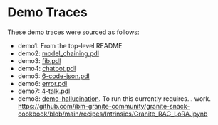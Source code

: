 # Demo Traces

These demo traces were sourced as follows:

- demo1: From the top-level README
- demo2: [model_chaining.pdl](../../../examples/tutorial/model_chaining.pdl)
- demo3: [fib.pdl](../../../examples/fibonacci/fib.pdl)
- demo4: [chatbot.pdl](../../../examples/chatbot/chatbot.pdl)
- demo5: [6-code-json.pdl](../../../examples/talk/6-code-json.pdl)
- demo6: [error.pdl](../../demos/error.pdl)
- demo7: [4-talk.pdl](../../../examples/talk/4-function.pdl)
- demo8: [demo-hallucination](../../../examples/intrinsics/demo-hallucination.pdl). To run this currently requires... work. https://github.com/ibm-granite-community/granite-snack-cookbook/blob/main/recipes/Intrinsics/Granite_RAG_LoRA.ipynb
